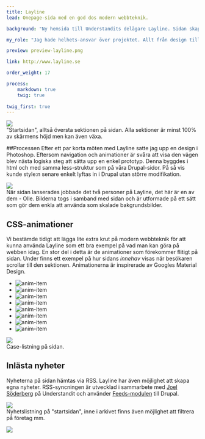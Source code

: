 ```yaml
---
title: Layline
lead: Onepage-sida med en god dos modern webbteknik.

background: "Ny hemsida till Understandits delägare Layline. Sidan skapades runt samma tid som Google visade upp sin Material Design vilket jag jag väldigt sugen att kolla närmare på."

my_role: "Jag hade helhets-ansvar över projektet. Allt från design till prototyp och vidare in i Drupal. Nyhetsflödet är byggt ihop med Joel Söderberg på Understandit."

preview: preview-layline.png

link: http://www.layline.se

order_weight: 17

process:
    markdown: true
    twig: true
    
twig_first: true
---
```


![](layline1.jpg)  
"Startsidan", alltså översta sektionen på sidan. Alla sektioner är minst 100% av skärmens höjd men kan även växa.

##Processen
Efter ett par korta möten med Layline satte jag upp en design i Photoshop. Eftersom navigation och animationer är svåra att visa den vägen blev nästa logiska steg att sätta upp en enkel prototyp. Denna byggdes i html och med samma less-struktur som på våra Drupal-sidor. På så vis kunde style:n senare enkelt lyftas in i Drupal utan större modifikation.

![](layline-olle.jpg)  
När sidan lanserades jobbade det två personer på Layline, det här är en av dem - Olle. Bilderna togs i samband med sidan och är utformade på ett sätt som gör dem enkla att använda som skalade bakgrundsbilder.

## CSS-animationer
Vi bestämde tidigt att lägga lite extra krut på modern webbteknik för att kunna använda Layline som ett bra exempel på vad man kan göra på webben idag. En stor del i detta är de animationer som förekommer flitigt på sidan. Under finns ett exempel på hur sidans *innehav* visas när besökaren scrollar till den sektionen. Animationerna är inspirerade av Googles Material Design.

<ul class="layline-case-anim animated">
	<li><img src="{{ theme_url }}/img/anim-item.png" alt="anim-item" /></li>
	<li><img src="{{ theme_url }}/img/anim-item.png" alt="anim-item" /></li>
	<li><img src="{{ theme_url }}/img/anim-item.png" alt="anim-item" /></li>
	<li><img src="{{ theme_url }}/img/anim-item.png" alt="anim-item" /></li>
	<li><img src="{{ theme_url }}/img/anim-item.png" alt="anim-item" /></li>
	<li><img src="{{ theme_url }}/img/anim-item.png" alt="anim-item" /></li>
	<li><img src="{{ theme_url }}/img/anim-item.png" alt="anim-item" /></li>
	<li><img src="{{ theme_url }}/img/anim-item.png" alt="anim-item" /></li>
</ul>

![](layline-case.png)  
Case-listning på sidan.

## Inlästa nyheter
Nyheterna på sidan hämtas via RSS. Layline har även möjlighet att skapa egna nyheter. RSS-syncningen är utvecklad i sammarbete med [Joel Söderberg](http://joelsoderberg.se/) på Understandit och använder [Feeds-modulen](https://www.drupal.org/project/feeds) till Drupal.

![](layline-news.jpg)  
Nyhetslistning på "startsidan", inne i arkivet finns även möjlighet att filtrera på företag mm.

![](layline-map.jpg)
